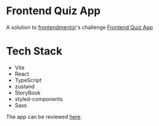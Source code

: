# Frontend Quiz App

A solution to [frontendmentor](https://www.frontendmentor.io)'s challenge [Frontend Quiz App](https://www.frontendmentor.io/challenges/frontend-quiz-app-BE7xkzXQnU)

# Tech Stack

- Vite
- React
- TypeScript
- zustand
- StoryBook
- styled-components
- Sass

The app can be reviewed [here](https://frontend-quiz-8ux8pp5d3-guillermopaniaguasilva.vercel.app/).
